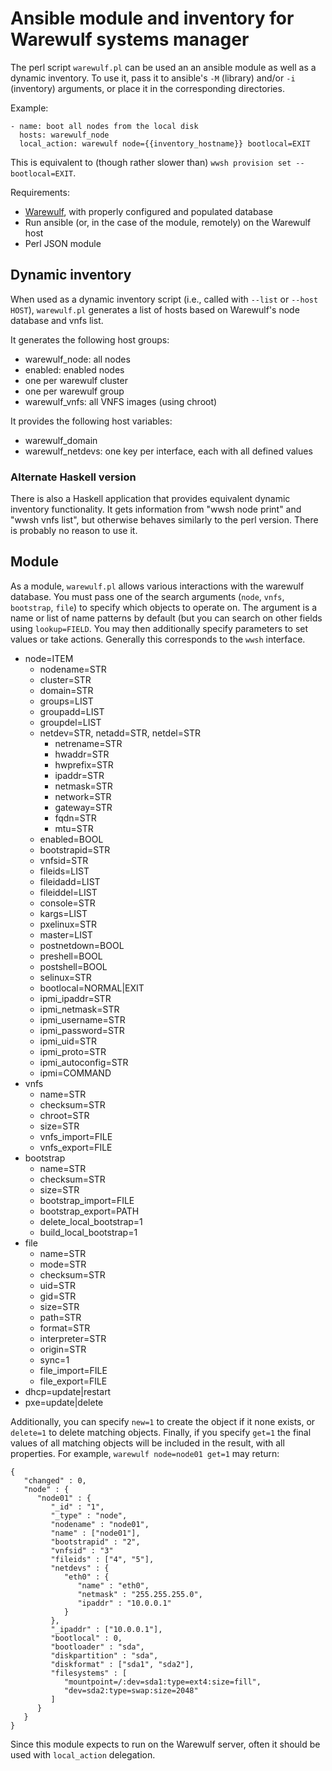 # Ansible module and inventory for Warewulf systems manager

The perl script `warewulf.pl` can be used an an ansible module as well as a dynamic inventory.
To use it, pass it to ansible's `-M` (library) and/or `-i` (inventory) arguments, or place it in the corresponding directories.

Example:

```
- name: boot all nodes from the local disk
  hosts: warewulf_node
  local_action: warewulf node={{inventory_hostname}} bootlocal=EXIT
```

This is equivalent to (though rather slower than) `wwsh provision set --bootlocal=EXIT`.

Requirements:

* [Warewulf](http://warewulf.lbl.gov/trac), with properly configured and populated database
* Run ansible (or, in the case of the module, remotely) on the Warewulf host
* Perl JSON module

## Dynamic inventory

When used as a dynamic inventory script (i.e., called with `--list` or `--host HOST`), `warewulf.pl` generates a list of hosts based on Warewulf's node database and vnfs list.

It generates the following host groups:

* warewulf_node: all nodes
* enabled: enabled nodes
* one per warewulf cluster
* one per warewulf group
* warewulf_vnfs: all VNFS images (using chroot)

It provides the following host variables:

* warewulf_domain
* warewulf_netdevs: one key per interface, each with all defined values

### Alternate Haskell version

There is also a Haskell application that provides equivalent dynamic inventory functionality.
It gets information from "wwsh node print" and "wwsh vnfs list", but otherwise behaves similarly to the perl version.
There is probably no reason to use it.

## Module

As a module, `warewulf.pl` allows various interactions with the warewulf database.
You must pass one of the search arguments (`node`, `vnfs`, `bootstrap`, `file`) to specify which objects to operate on.
The argument is a name or list of name patterns by default (but you can search on other fields using `lookup=FIELD`.
You may then additionally specify parameters to set values or take actions.
Generally this corresponds to the `wwsh` interface.

* node=ITEM
   * nodename=STR
   * cluster=STR
   * domain=STR
   * groups=LIST
   * groupadd=LIST
   * groupdel=LIST
   * netdev=STR, netadd=STR, netdel=STR
      * netrename=STR
      * hwaddr=STR
      * hwprefix=STR
      * ipaddr=STR
      * netmask=STR
      * network=STR
      * gateway=STR
      * fqdn=STR
      * mtu=STR
   * enabled=BOOL
   * bootstrapid=STR
   * vnfsid=STR
   * fileids=LIST
   * fileidadd=LIST
   * fileiddel=LIST
   * console=STR
   * kargs=LIST
   * pxelinux=STR
   * master=LIST
   * postnetdown=BOOL
   * preshell=BOOL
   * postshell=BOOL
   * selinux=STR
   * bootlocal=NORMAL|EXIT
   * ipmi_ipaddr=STR
   * ipmi_netmask=STR
   * ipmi_username=STR
   * ipmi_password=STR
   * ipmi_uid=STR
   * ipmi_proto=STR
   * ipmi_autoconfig=STR
   * ipmi=COMMAND
* vnfs
   * name=STR
   * checksum=STR
   * chroot=STR
   * size=STR
   * vnfs_import=FILE
   * vnfs_export=FILE
* bootstrap
   * name=STR
   * checksum=STR
   * size=STR
   * bootstrap_import=FILE
   * bootstrap_export=PATH
   * delete_local_bootstrap=1
   * build_local_bootstrap=1
* file
   * name=STR
   * mode=STR
   * checksum=STR
   * uid=STR
   * gid=STR
   * size=STR
   * path=STR
   * format=STR
   * interpreter=STR
   * origin=STR
   * sync=1
   * file_import=FILE
   * file_export=FILE
* dhcp=update|restart
* pxe=update|delete

Additionally, you can specify `new=1` to create the object if it none exists, or `delete=1` to delete matching objects.
Finally, if you specify `get=1` the final values of all matching objects will be included in the result, with all properties.
For example, `warewulf node=node01 get=1` may return:

```
{
   "changed" : 0,
   "node" : {
      "node01" : {
         "_id" : "1",
         "_type" : "node",
         "nodename" : "node01",
         "name" : ["node01"],
         "bootstrapid" : "2",
         "vnfsid" : "3"
         "fileids" : ["4", "5"],
         "netdevs" : {
            "eth0" : {
               "name" : "eth0",
               "netmask" : "255.255.255.0",
               "ipaddr" : "10.0.0.1"
            }
         },
         "_ipaddr" : ["10.0.0.1"],
         "bootlocal" : 0,
         "bootloader" : "sda",
         "diskpartition" : "sda",
         "diskformat" : ["sda1", "sda2"],
         "filesystems" : [
            "mountpoint=/:dev=sda1:type=ext4:size=fill",
            "dev=sda2:type=swap:size=2048"
         ]
      }
   }
}
```

Since this module expects to run on the Warewulf server, often it should be used with `local_action` delegation.

